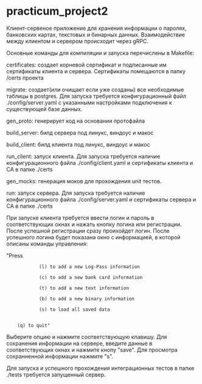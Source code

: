 # practicum_project2

Клиент-сервеное приложение для хранения информации  о паролях, банковских картах, текстовых и бинарных данных. 
Взаимодействие между клиентом и сервером происходит через gRPC.

Основные команды для компиляции и запуска перечислены в Makefile: 

certificates: создает корневой сертификат и подписанные им сертификаты клиента и сервера. Сертификаты помещаются в папку /certs проекта

migrate: создает(или очищает если уже созданы) все необходимые таблицы в postgres. Для запуска требуется конфигурационный файл ./config/server.yaml с указанными настройками подключения к существующей базе данных.

gen_proto: генерирует код на основании протофайла

build_server:  билд сервера под линукс, виндоус и макос

build_client: билд клиента под линукс, виндоус и макос

run_client: запуск клиента. Для запуска требуется наличие конфигурационного файла ./config/client.yaml и сертификаты клиента и СА в папке ./certs

gen_mocks: генерация моков для прохождения unit тестов.

run: запуск сервера. Для запуска требуется наличие конфигурационного файла ./config/server.yaml и сертификаты сервера и СА в папке ./certs


При запуске клиента требуется ввести логин и пароль в соответствующих окнах и нажать кнопку логина или регистрации. 
После успешной регистрации сразу проихойдет логин. После успешного логина будет показана окно с информацией, в которой описаны команды управления:



"Press

				(l) to add a new Log-Pass information 

				(c) to add a new bank card information 

				(t) to add a new text information 

				(b) to add a new binary information 

				(s) to load all saved data 

		
		(q) to quit"


Выберите опцию и нажмите соответствующую клавишу. Для сохранения информации на сервере, введите данные в соответствующих окнах и нажмите кнопу "save".
Для просмотра сохранненной информации нажмите "s". 

Для запуска и успешного прохождения интеграционных тестов в папке ./tests требуется запущенный сервер. 

